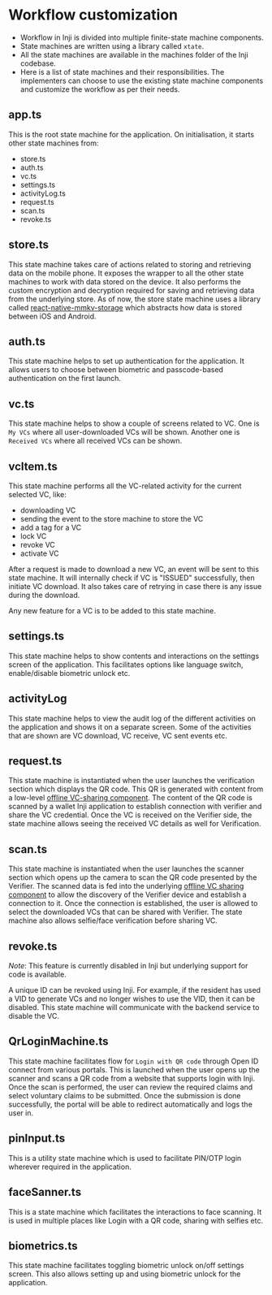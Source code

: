 # Workflow customization

* Workflow in Inji is divided into multiple finite-state machine components.
* State machines are written using a library called `xtate`.
* All the state machines are available in the machines folder of the Inji codebase.
* Here is a list of state machines and their responsibilities. The implementers can choose to use the existing state machine components and customize the workflow as per their needs.

## app.ts

This is the root state machine for the application. On initialisation, it starts other state machines from:

* store.ts
* auth.ts
* vc.ts
* settings.ts
* activityLog.ts
* request.ts
* scan.ts
* revoke.ts

## store.ts

This state machine takes care of actions related to storing and retrieving data on the mobile phone. It exposes the wrapper to all the other state machines to work with data stored on the device. It also performs the custom encryption and decryption required for saving and retrieving data from the underlying store. As of now, the store state machine uses a library called [react-native-mmkv-storage](https://github.com/ammarahm-ed/react-native-mmkv-storage) which abstracts how data is stored between iOS and Android.

## auth.ts

This state machine helps to set up authentication for the application. It allows users to choose between biometric and passcode-based authentication on the first launch.

## vc.ts

This state machine helps to show a couple of screens related to VC. One is `My VCs` where all user-downloaded VCs will be shown. Another one is `Received VCs` where all received VCs can be shown.

## vcItem.ts

This state machine performs all the VC-related activity for the current selected VC, like:

* downloading VC
* sending the event to the store machine to store the VC
* add a tag for a VC
* lock VC
* revoke VC
* activate VC

After a request is made to download a new VC, an event will be sent to this state machine. It will internally check if VC is "ISSUED" successfully, then initiate VC download. It also takes care of retrying in case there is any issue during the download.

Any new feature for a VC is to be added to this state machine.

## settings.ts

This state machine helps to show contents and interactions on the settings screen of the application. This facilitates options like language switch, enable/disable biometric unlock etc.

## activityLog

This state machine helps to view the audit log of the different activities on the application and shows it on a separate screen. Some of the activities that are shown are VC download, VC receive, VC sent events etc.

## request.ts

This state machine is instantiated when the user launches the verification section which displays the QR code. This QR is generated with content from a low-level [offline VC-sharing component](../architecture/components.md#offline-vc-sharing-component). The content of the QR code is scanned by a wallet Inji application to establish connection with verifier and share the VC credential. Once the VC is received on the Verifier side, the state machine allows seeing the received VC details as well for Verification.

## scan.ts

This state machine is instantiated when the user launches the scanner section which opens up the camera to scan the QR code presented by the Verifier. The scanned data is fed into the underlying [offline VC sharing component](../architecture/components.md#offline-vc-sharing-component) to allow the discovery of the Verifier device and establish a connection to it. Once the connection is established, the user is allowed to select the downloaded VCs that can be shared with Verifier. The state machine also allows selfie/face verification before sharing VC.

## revoke.ts

_Note_: This feature is currently disabled in Inji but underlying support for code is available.

A unique ID can be revoked using Inji. For example, if the resident has used a VID to generate VCs and no longer wishes to use the VID, then it can be disabled. This state machine will communicate with the backend service to disable the VC.

## QrLoginMachine.ts

This state machine facilitates flow for `Login with QR code` through Open ID connect from various portals. This is launched when the user opens up the scanner and scans a QR code from a website that supports login with Inji. Once the scan is performed, the user can review the required claims and select voluntary claims to be submitted. Once the submission is done successfully, the portal will be able to redirect automatically and logs the user in.

## pinInput.ts

This is a utility state machine which is used to facilitate PIN/OTP login wherever required in the application.

## faceSanner.ts

This is a state machine which facilitates the interactions to face scanning. It is used in multiple places like Login with a QR code, sharing with selfies etc.

## biometrics.ts

This state machine facilitates toggling biometric unlock on/off settings screen. This also allows setting up and using biometric unlock for the application.
